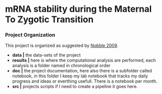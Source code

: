 # mRNA stability during the Maternal To Zygotic Transition


### Project Organization

This project is organized as suggested by [Nobble 2009](https://journals.plos.org/ploscompbiol/article?id=10.1371/journal.pcbi.1000424).

+ **data |** the data-sets of the project
+ **results |** here is where the computational analysis are performed, each analysis is a folder named
in chronological order
+ **doc |** the project documentation, here also there is a subfolder called notebook, in this folder I keep
my lab notebook that tracks my daily progress and ideas or everthing usefull. There is a notebook per month.
+ **src |** projects scripts if I need to create a pipeline it goes here.
